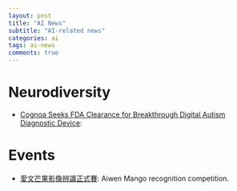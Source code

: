 ```yaml
---
layout: post
title: "AI News"
subtitle: "AI-related news"
categories: ai
tags: ai-news
comments: true
---
```


# Neurodiversity
* [Cognoa Seeks FDA Clearance for Breakthrough Digital Autism Diagnostic Device](https://www.globenewswire.com/news-release/2020/09/23/2098045/0/en/Cognoa-Seeks-FDA-Clearance-for-Breakthrough-Digital-Autism-Diagnostic-Device-After-Successful-Pivotal-Study.html):

# Events
* [愛文芒果影像辨識正式賽](https://aidea-web.tw/aicup_mango): Aiwen Mango recognition competition.